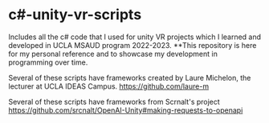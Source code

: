 # c#-unity-vr-scripts
Includes all the c# code that I used for unity VR projects which I learned and developed in UCLA MSAUD program 2022-2023.
**This repository is here for my personal reference and to showcase my development in programming over time.

Several of these scripts have frameworks created by Laure Michelon, the lecturer at UCLA IDEAS Campus.
https://github.com/laure-m

Several of these scripts have frameworks from Scrnalt's project
https://github.com/srcnalt/OpenAI-Unity#making-requests-to-openapi
